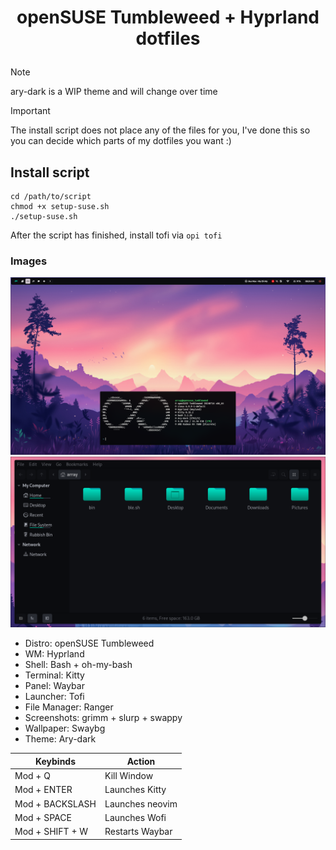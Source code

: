 # <p align=center> openSUSE Tumbleweed + Hyprland dotfiles </p>

> [!NOTE]
> ary-dark is a WIP theme and will change over time

> [!IMPORTANT]  
> The install script does not place any of the files for you, I've done this so you can decide which parts of my dotfiles you want :) 

## Install script
```
cd /path/to/script
chmod +x setup-suse.sh
./setup-suse.sh
```
After the script has finished, install tofi via `opi tofi`

### Images
![alt text](assets/overview.png?raw=true)
![alt text](assets/ary-dark.png?raw=true)

 - Distro: openSUSE Tumbleweed
 - WM: Hyprland
 - Shell: Bash + oh-my-bash
 - Terminal: Kitty
 - Panel: Waybar
 - Launcher: Tofi
 - File Manager: Ranger
 - Screenshots: grimm + slurp + swappy
 - Wallpaper: Swaybg
 - Theme: Ary-dark

| Keybinds  | Action |
| ------------- | ------------- |
| Mod + Q  | Kill Window |
| Mod + ENTER  | Launches Kitty |
| Mod + BACKSLASH | Launches neovim  |
| Mod + SPACE  | Launches Wofi |
| Mod + SHIFT + W  | Restarts Waybar|

